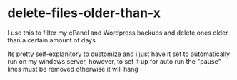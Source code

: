 # delete-files-older-than-x
I use this to filter my cPanel and Wordpress backups and delete ones older than a certain amount of days

Its pretty self-explanitory to customize and i just have it set to automatically run on my windows server, however, to set it up for auto run the "pause" lines must be removed otherwise it will hang
